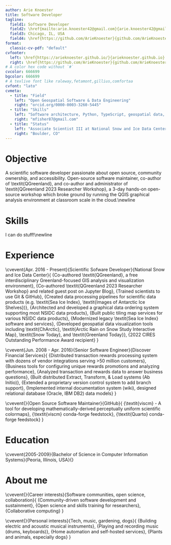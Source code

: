 ```yaml
---
author: Arie Knoester
title: Software Developer
tagline:
  field1: Software Developer
  field2: \href{mailto:arie.knoester42@gmail.com}{arie.knoester42@gmail.com}
  field3: Chicago, IL, USA
  field4: \href{https://github.com/ArieKnoester}{github.com/ArieKnoester}
format:
  classic-cv-pdf: "default"
cvfooter:
  left: \href{https://arieknoester.github.io/}{arieknoester.github.io}
  right: \href{https://github.com/ArieKnoester}{github.com/ArieKnoester}
# A color hex code without `#`
cvcolor: 666699
bgcolor: 666699
# A texlive font like raleway,fetamont,gillius,comfortaa
cvfont: "lato"
cvmeta:
  - title: "Field"
    left: "Open Geospatial Software & Data Engineering"
    right: "orcid.org/0000-0003-3260-5445"
  - title: "Skills"
    left: "Software architecture, Python, TypeScript, geospatial data, open science, FAIR & CARE, Linux, CI/CD"
    right: "mfisher87@gmail.com"
  - title: "Status"
    left: "Associate Scientist III at National Snow and Ice Data Center"
    right: "Boulder, CO"
---
```


# Objective

A scientific software developer passionate about open source, community
ownership, and accessibility. Open-source software maintainer, co-author of
\textit{QGreenland}, and co-author and administrator of \textit{QGreenland 2023
Researcher Workshop}, a 3-day hands-on open-source workshop which broke ground
by running the QGIS graphical analysis environment at classroom scale in the
cloud.\newline

# Skills
I can do stuff!\newline


# Experience

\cvevent{Apr. 2016 - Present}{Scientific Sofware Developer}{National Snow and Ice Data Center}{
  {Co-authored \textit{QGreenland}, a free interdisciplinary Greenland-focused GIS analysis and visualization environment},
  {Co-authored \textit{QGreenland 2023 Researcher Workshop} and related guest post on Jupyter Blog},
  {Trained scientists to use Git \& GitHub},
  {Created data processing pipelines for scientific data products (e.g. \textit{Sea Ice Index}, \textit{Images of Antarctic Ice Shelves})},
  {Architected and developed a graphical data ordering system supporting most NSIDC data products},
  {Built public tiling map services for various NSIDC data products},
  {Modernized legacy \textit{Sea Ice Index} software and services},
  {Developed geospatial data visualization tools including \textit{ChArctic}, \textit{Arctic Rain on Snow Study Interactive Map}, \textit{Snow Today}, and \textit{Greenland Today}},
  {2022 CIRES Outstanding Performance Award recipient}
}

\cvevent{Jun. 2008 - Apr. 2016}{Senior Software Engineer}{Discover Financial Services}{
  {Distributed transaction rewards processing system with dozens of vendor integrations serving >50 million customers},
  {Business tools for configuring unique rewards promotions and analyzing performance},
  {Analyzed transaction and rewards data to answer business questions},
  {Built distributed Extract, Transform, \& Load systems (Ab Initio)},
  {Extended a proprietary version control system to add branch support},
  {Implemented internal documentation system (wiki), designed relational database (Oracle, IBM DB2) data models}
}

\cvevent{}{Open Source Software Maintainer}{GitHub}{
  {\textit{viscm} - A tool for developing mathematically-derived perceptually uniform scientific colormaps},
  {\textit{viscm} conda-forge feedstock},
  {\textit{Quarto} conda-forge feedstock}
}

# Education

\cvevent{2005-2009}{Bachelor of Science in Computer Information Systems}{Peoria, Illinois, USA}{}


# About me

\cvevent{}{Career interests}{Software communities, open science, collaboration}{
  {Community-driven software development and sustainment},
  {Open science and skills training for researchers},
  {Collaborative computing}
}

\cvevent{}{Personal interests}{Tech, music, gardening, dogs}{
  {Building electric and acoustic musical instruments},
  {Playing and recording music (drums, keyboards)},
  {Home automation and self-hosted services},
  {Plants and animals, especially dogs}
}
